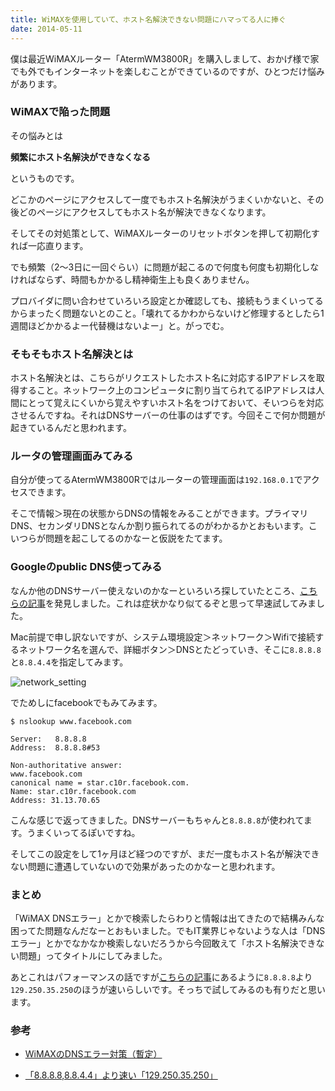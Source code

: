 ```yaml
---
title: WiMAXを使用していて、ホスト名解決できない問題にハマってる人に捧ぐ
date: 2014-05-11
---
```


僕は最近WiMAXルーター「AtermWM3800R」を購入しまして、おかげ様で家でも外でもインターネットを楽しむことができているのですが、ひとつだけ悩みがあります。

### WiMAXで陥った問題
その悩みとは

**頻繁にホスト名解決ができなくなる**

というものです。

どこかのページにアクセスして一度でもホスト名解決がうまくいかないと、その後どのページにアクセスしてもホスト名が解決できなくなります。

そしてその対処策として、WiMAXルーターのリセットボタンを押して初期化すれば一応直ります。

でも頻繁（2〜3日に一回ぐらい）に問題が起こるので何度も何度も初期化しなければならず、時間もかかるし精神衛生上も良くありません。

プロバイダに問い合わせていろいろ設定とか確認しても、接続もうまくいってるからまったく問題ないとのこと。「壊れてるかわからないけど修理するとしたら1週間ほどかかるよー代替機はないよー」と。がっでむ。

### そもそもホスト名解決とは
ホスト名解決とは、こちらがリクエストしたホスト名に対応するIPアドレスを取得すること。ネットワーク上のコンピュータに割り当てられてるIPアドレスは人間にとって覚えにくいから覚えやすいホスト名をつけておいて、そいつらを対応させるんですね。それはDNSサーバーの仕事のはずです。今回そこで何か問題が起きているんだと思われます。

### ルータの管理画面みてみる
自分が使ってるAtermWM3800Rではルーターの管理画面は`192.168.0.1`でアクセスできます。

そこで情報＞現在の状態からDNSの情報をみることができます。プライマリDNS、セカンダリDNSとなんか割り振られてるのがわかるかとおもいます。こいつらが問題を起こしてるのかなーと仮説をたてます。

### Googleのpublic DNS使ってみる
なんか他のDNSサーバー使えないのかなーといろいろ探していたところ、[こちらの記事](http://benny.txt-nifty.com/blog/2013/02/wimaxdns-93ab.html)を発見しました。これは症状かなり似てるぞと思って早速試してみました。

Mac前提で申し訳ないですが、システム環境設定＞ネットワーク＞Wifiで接続するネットワーク名を選んで、詳細ボタン＞DNSとたどっていき、そこに`8.8.8.8`と`8.8.4.4`を指定してみます。

![network_setting](images/2014/05/11/network_setting.png)

でためしにfacebookでもみてみます。

    $ nslookup www.facebook.com

    Server:   8.8.8.8
    Address:  8.8.8.8#53

    Non-authoritative answer:
    www.facebook.com
    canonical name = star.c10r.facebook.com.
    Name: star.c10r.facebook.com
    Address: 31.13.70.65

こんな感じで返ってきました。DNSサーバーもちゃんと`8.8.8.8`が使われてます。うまくいってるぽいですね。

そしてこの設定をして1ヶ月ほど経つのですが、まだ一度もホスト名が解決できない問題に遭遇していないので効果があったのかなーと思われます。

### まとめ
「WiMAX DNSエラー」とかで検索したらわりと情報は出てきたので結構みんな困ってた問題なんだなーとおもいました。でもIT業界じゃないような人は「DNSエラー」とかでなかなか検索しないだろうから今回敢えて「ホスト名解決できない問題」ってタイトルにしてみました。

あとこれはパフォーマンスの話ですが[こちらの記事](http://www.koikikukan.com/archives/2011/09/17-035555.php)にあるように`8.8.8.8`より`129.250.35.250`のほうが速いらしいです。そっちで試してみるのも有りだと思います。

### 参考
- [WiMAXのDNSエラー対策（暫定）](http://benny.txt-nifty.com/blog/2013/02/wimaxdns-93ab.html)

- [「8.8.8.8,8.8.4.4」より速い「129.250.35.250」](http://www.koikikukan.com/archives/2011/09/17-035555.php)
